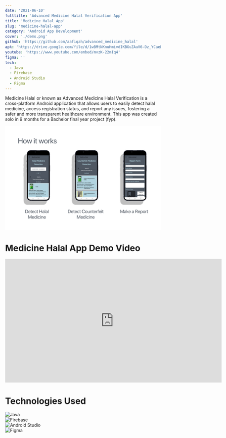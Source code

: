 ```yaml
---
date: '2021-06-10'
fulltitle: 'Advanced Medicine Halal Verification App'
title: 'Medicine Halal App'
slug: 'medicine-halal-app'
category: 'Android App Development'
cover: './demo.png'
github: 'https://github.com/aafiqah/advanced_medicine_halal'
apk: 'https://drive.google.com/file/d/1wBMtNKnuHmivdIKBGuZAuV6-Dz_YCaeE/view?usp=sharing'
youtube: 'https://www.youtube.com/embed/mvzK-22mIq4'
figma: ''
tech:
  - Java
  - Firebase
  - Android Studio
  - Figma
---
```


Medicine Halal or known as Advanced Medicine Halal Verification is a cross-platform Android application that allows users to easily detect halal medicine, access registration status, and report any issues, fostering a safer and more transparent healthcare environment. This app was created solo in 9 months for a Bachelor final year project (fyp).

![How it work](./medicine-halal-2.jpg)

# Medicine Halal App Demo Video

<div style="text-align: center;">
  <iframe width="700" height="400" src="https://www.youtube.com/embed/mvzK-22mIq4" frameborder="0" allowfullscreen></iframe>
</div>

# Technologies Used

<div class="container">
  <div class="badge-item">
    <img src="https://img.shields.io/badge/Java-ED8B00?style=for-the-badge&logo=openjdk&logoColor=white" alt="Java" class="badge-image" />
  </div>
  <div class="badge-item">
    <img src="https://img.shields.io/badge/Firebase-039BE5?style=for-the-badge&logo=Firebase&logoColor=white" alt="Firebase" class="badge-image" />
  </div>
  <div class="badge-item">
    <img src="https://img.shields.io/badge/Android_Studio-3DDC84?style=for-the-badge&logo=android-studio&logoColor=white" alt="Android Studio" class="badge-image" />
  </div>
  <div class="badge-item">
    <img src="https://img.shields.io/badge/Figma-F24E1E?style=for-the-badge&logo=figma&logoColor=white" alt="Figma" class="badge-image" />
  </div>
</div>
